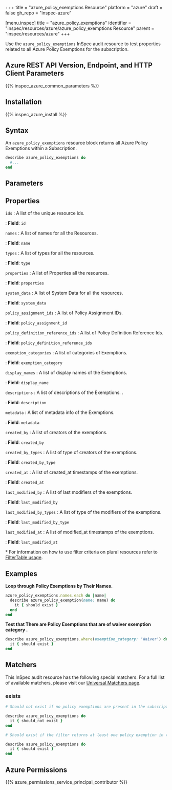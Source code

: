 +++
title = "azure_policy_exemptions Resource"
platform = "azure"
draft = false
gh_repo = "inspec-azure"

[menu.inspec]
title = "azure_policy_exemptions"
identifier = "inspec/resources/azure/azure_policy_exemptions Resource"
parent = "inspec/resources/azure"
+++

Use the `azure_policy_exemptions` InSpec audit resource to test properties related to all Azure Policy Exemptions for the subscription.

## Azure REST API Version, Endpoint, and HTTP Client Parameters

{{% inspec_azure_common_parameters %}}

## Installation

{{% inspec_azure_install %}}

## Syntax

An `azure_policy_exemptions` resource block returns all Azure Policy Exemptions within a Subscription.
```ruby
describe azure_policy_exemptions do
  #...
end
```

## Parameters

## Properties

`ids`
: A list of the unique resource ids.

: **Field**: `id`

`names`
: A list of names for all the Resources.

: **Field**: `name`

`types`
: A list of types for all the resources.

: **Field**: `type`

`properties`
: A list of Properties all the resources.

: **Field**: `properties`

`system_data`
: A list of System Data for all the resources.

: **Field**: `system_data`

`policy_assignment_ids`
: A list of Policy Assignment IDs.

: **Field**: `policy_assignment_id`

`policy_definition_reference_ids`
: A list of Policy Definition Reference Ids.

: **Field**: `policy_definition_reference_ids`

`exemption_categories`
: A list of categories of Exemptions.

: **Field**: `exemption_category`

`display_names`
: A list of display names of the Exemptions.

: **Field**: `display_name`

`descriptions`
: A list of descriptions of the Exemptions. .

: **Field**: `description`

`metadata`
: A list of metadata info of the Exemptions.

: **Field**: `metadata`

`created_by`
: A list of creators of the exemptions.

: **Field**: `created_by`

`created_by_types`
: A list of type of creators of the exemptions.

: **Field**: `created_by_type`

`created_at`
: A list of created_at timestamps of the exemptions.

: **Field**: `created_at`

`last_modified_by`
: A list of last modifiers of the exemptions.

: **Field**: `last_modified_by`

`last_modified_by_types`
: A list of type of the modifiers of the exemptions.

: **Field**: `last_modified_by_type`

`last_modified_at`
: A list of modified_at timestamps of the exemptions.

: **Field**: `last_modified_at`


<superscript>*</superscript> For information on how to use filter criteria on plural resources refer to [FilterTable usage](https://github.com/inspec/inspec/blob/master/dev-docs/filtertable-usage.md).

## Examples

**Loop through Policy Exemptions by Their Names.**

```ruby
azure_policy_exemptions.names.each do |name|
  describe azure_policy_exemption(name: name) do
    it { should exist }
  end
end  
```     
**Test that There are Policy Exemptions that are of waiver exemption category .**

```ruby
describe azure_policy_exemptions.where(exemption_category: 'Waiver') do
  it { should exist }
end
```    

## Matchers

This InSpec audit resource has the following special matchers. For a full list of available matchers, please visit our [Universal Matchers page](https://www.inspec.io/docs/reference/matchers/).

### exists

```ruby
# Should not exist if no policy exemptions are present in the subscription

describe azure_policy_exemptions do
  it { should_not exist }
end

# Should exist if the filter returns at least one policy exemption in the subscription

describe azure_policy_exemptions do
  it { should exist }
end
```

## Azure Permissions

{{% azure_permissions_service_principal_contributor %}}
